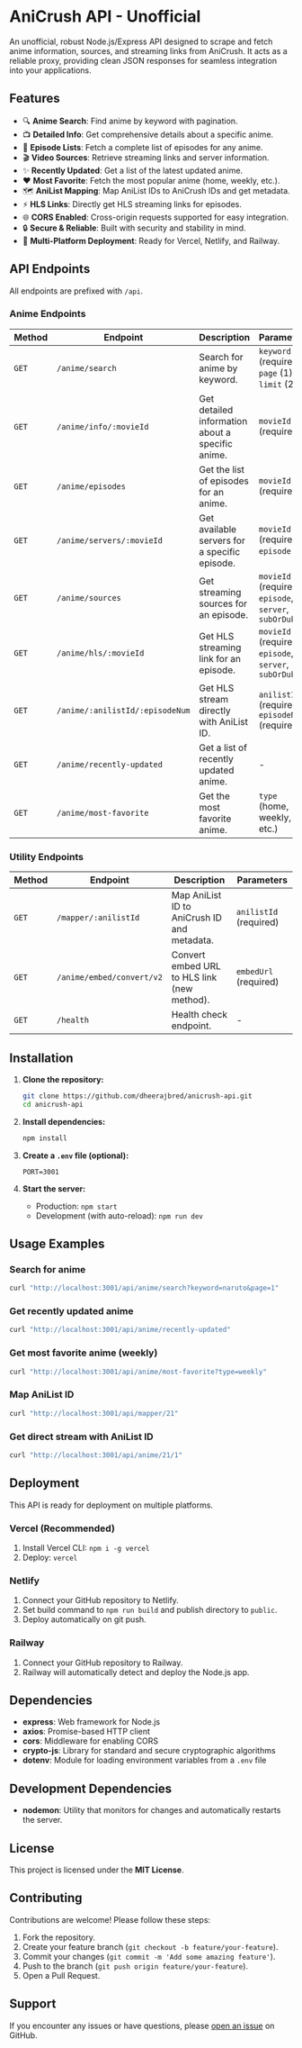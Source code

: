 # AniCrush API - Unofficial

An unofficial, robust Node.js/Express API designed to scrape and fetch anime information, sources, and streaming links from AniCrush. It acts as a reliable proxy, providing clean JSON responses for seamless integration into your applications.

## Features

- 🔍 **Anime Search**: Find anime by keyword with pagination.
- 📺 **Detailed Info**: Get comprehensive details about a specific anime.
- 📝 **Episode Lists**: Fetch a complete list of episodes for any anime.
- 🎬 **Video Sources**: Retrieve streaming links and server information.
- ✨ **Recently Updated**: Get a list of the latest updated anime.
- ❤️ **Most Favorite**: Fetch the most popular anime (home, weekly, etc.).
- 🗺️ **AniList Mapping**: Map AniList IDs to AniCrush IDs and get metadata.
- ⚡ **HLS Links**: Directly get HLS streaming links for episodes.
- 🌐 **CORS Enabled**: Cross-origin requests supported for easy integration.
- 🔒 **Secure & Reliable**: Built with security and stability in mind.
- 🚀 **Multi-Platform Deployment**: Ready for Vercel, Netlify, and Railway.

## API Endpoints

All endpoints are prefixed with `/api`.

### Anime Endpoints

| Method | Endpoint                          | Description                                      | Parameters                                       |
|--------|-----------------------------------|--------------------------------------------------|--------------------------------------------------|
| `GET`  | `/anime/search`                   | Search for anime by keyword.                     | `keyword` (required), `page` (1), `limit` (24)   |
| `GET`  | `/anime/info/:movieId`            | Get detailed information about a specific anime. | `movieId` (required)                             |
| `GET`  | `/anime/episodes`                 | Get the list of episodes for an anime.           | `movieId` (required)                             |
| `GET`  | `/anime/servers/:movieId`         | Get available servers for a specific episode.    | `movieId` (required), `episode` (1)              |
| `GET`  | `/anime/sources`                  | Get streaming sources for an episode.            | `movieId` (required), `episode`, `server`, `subOrDub` |
| `GET`  | `/anime/hls/:movieId`             | Get HLS streaming link for an episode.           | `movieId` (required), `episode`, `server`, `subOrDub` |
| `GET`  | `/anime/:anilistId/:episodeNum`   | Get HLS stream directly with AniList ID.         | `anilistId` (required), `episodeNum` (required)  |
| `GET`  | `/anime/recently-updated`         | Get a list of recently updated anime.            | -                                                |
| `GET`  | `/anime/most-favorite`            | Get the most favorite anime.                     | `type` (home, weekly, etc.)                      |

### Utility Endpoints

| Method | Endpoint                          | Description                                      | Parameters                                       |
|--------|-----------------------------------|--------------------------------------------------|--------------------------------------------------|
| `GET`  | `/mapper/:anilistId`              | Map AniList ID to AniCrush ID and metadata.      | `anilistId` (required)                             |
| `GET`  | `/anime/embed/convert/v2`         | Convert embed URL to HLS link (new method).      | `embedUrl` (required)                            |
| `GET`  | `/health`                         | Health check endpoint.                           | -                                                |

## Installation

1.  **Clone the repository:**
    ```bash
    git clone https://github.com/dheerajbred/anicrush-api.git
    cd anicrush-api
    ```

2.  **Install dependencies:**
    ```bash
    npm install
    ```

3.  **Create a `.env` file (optional):**
    ```
    PORT=3001
    ```

4.  **Start the server:**
    -   Production: `npm start`
    -   Development (with auto-reload): `npm run dev`

## Usage Examples

### Search for anime
```bash
curl "http://localhost:3001/api/anime/search?keyword=naruto&page=1"
```

### Get recently updated anime
```bash
curl "http://localhost:3001/api/anime/recently-updated"
```

### Get most favorite anime (weekly)
```bash
curl "http://localhost:3001/api/anime/most-favorite?type=weekly"
```

### Map AniList ID
```bash
curl "http://localhost:3001/api/mapper/21"
```

### Get direct stream with AniList ID
```bash
curl "http://localhost:3001/api/anime/21/1"
```

## Deployment

This API is ready for deployment on multiple platforms.

### Vercel (Recommended)
1.  Install Vercel CLI: `npm i -g vercel`
2.  Deploy: `vercel`

### Netlify
1.  Connect your GitHub repository to Netlify.
2.  Set build command to `npm run build` and publish directory to `public`.
3.  Deploy automatically on git push.

### Railway
1.  Connect your GitHub repository to Railway.
2.  Railway will automatically detect and deploy the Node.js app.

## Dependencies

- **express**: Web framework for Node.js
- **axios**: Promise-based HTTP client
- **cors**: Middleware for enabling CORS
- **crypto-js**: Library for standard and secure cryptographic algorithms
- **dotenv**: Module for loading environment variables from a `.env` file

## Development Dependencies

- **nodemon**: Utility that monitors for changes and automatically restarts the server.

## License

This project is licensed under the **MIT License**.

## Contributing

Contributions are welcome! Please follow these steps:
1.  Fork the repository.
2.  Create your feature branch (`git checkout -b feature/your-feature`).
3.  Commit your changes (`git commit -m 'Add some amazing feature'`).
4.  Push to the branch (`git push origin feature/your-feature`).
5.  Open a Pull Request.

## Support

If you encounter any issues or have questions, please [open an issue](https://github.com/dheerajbred/anicrush-api/issues) on GitHub.
